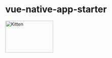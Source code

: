 # vue-native-app-starter

<img src="https://gyazo.com/eb5c5741b6a9a16c692170a41a49c858.png" alt="Kitten"
	title="A cute kitten" width="150" height="100" />
